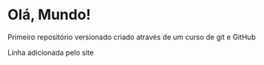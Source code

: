 # Olá, Mundo!
 Primeiro repositório versionado criado através de um curso de git e GitHub

Linha adicionada pelo site
